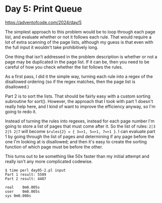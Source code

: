 # Day 5: Print Queue

<https://adventofcode.com/2024/day/5>

The simplest approach to this problem would be to loop through each page
list, and evaluate whether or not it follows each rule. That would require a
lot of extra scanning of the page lists, although my guess is that even with
the full input it wouldn't take prohibitively long.

One thing that isn't addressed in the problem description is whether or not
a page may be duplicated in the page list. If it can be, then you need to
be careful of how you check whether the list follows the rules.

As a first pass, I did it the simple way, turning each rule into a regex of
the disallowed ordering (so if the regex matches, then the page list is
disallowed.)

Part 2 is to sort the lists. That should be fairly easy with a custom
sorting subroutine for sort(). However, the approach that I took with part 1
doesn't really help here, and I kind of want to improve the efficiency
anyway, so I'm going to redo it.

Instead of turning the rules into regexes, instead for each page number I'm
going to store a list of pages that must come after it. So the list of
rules: `2|3 2|5 2|7` will become `$rules{2} = { 3=>1, 5=>1, 7=>1 }`.
I can evaluate part 1 by going through the list of pages and determining if
any page before the one I'm looking at is disallowed; and then it's easy to
create the sorting function of which page must be before the other.

This turns out to be something like 50x faster than my initial attempt and
really isn't any more complicated codewise.

```
$ time perl day05-2.pl input 
Part 1 result: 5509
Part 2 result: 4407

real	0m0.005s
user	0m0.005s
sys	0m0.000s
```
